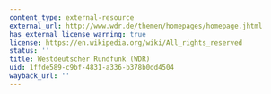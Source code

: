 ```yaml
---
content_type: external-resource
external_url: http://www.wdr.de/themen/homepages/homepage.jhtml
has_external_license_warning: true
license: https://en.wikipedia.org/wiki/All_rights_reserved
status: ''
title: Westdeutscher Rundfunk (WDR)
uid: 1ffde589-c9bf-4831-a336-b378b0dd4504
wayback_url: ''
---
```

